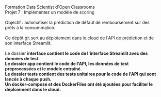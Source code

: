Formation Data Scientist d'Open Classrooms<br>
Projet 7 : Implémentez un modèle de scoring<br>
<br>
Objectif : automatiser la prédiction de défaut de remboursement sur des prêts à la consommation.<br>
<br>
Ce dépôt git sert au déploiement dans le cloud de l'API de prédiction et de son interface Streamlit.<br>
<br>
Le dossier <b>interface<b> contient le code de l'interface Streamlit avec des données de test.<br>
Le dossier <b>app<b> contient le code de l'API, les données de test préprocessées et le modèle entraîné.<br>
Le dossier <b>tests<b> contient des tests unitaires pour le code de l'API qui sont lancés à chaque push.<br>
Un docker-compose et des DockerFiles ont été ajoutées pour faciliter le déploiement dans le cloud.
